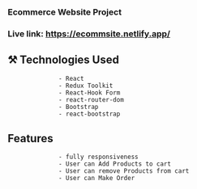### Ecommerce Website Project

### Live link: https://ecommsite.netlify.app/

## ⚒️ Technologies Used

                  - React
                  - Redux Toolkit
                  - React-Hook Form
                  - react-router-dom
                  - Bootstrap
                  - react-bootstrap


## Features

                  - fully responsiveness
                  - User can Add Products to cart
                  - User can remove Products from cart
                  - User can Make Order
